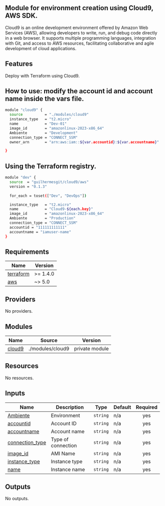 ## Module for environment creation using Cloud9, AWS SDK.

Cloud9 is an online development environment offered by Amazon Web Services (AWS), allowing developers to write, run, and debug code directly in a web browser. It supports multiple programming languages, integration with Git, and access to AWS resources, facilitating collaborative and agile development of cloud applications.

## Features 

Deploy with Terraform using Cloud9.

## How to use: modify the account id and account name inside the vars file.

```bash
module "cloud9" {
  source          = "./modules/cloud9"
  instance_type   = "t2.micro"
  name            = "Dev-01"
  image_id        = "amazonlinux-2023-x86_64"
  Ambiente        = "Development"
  connection_type = "CONNECT_SSM"
  owner_arn       = "arn:aws:iam::${var.accountid}:${var.accountname}"

}


```
## Using the Terraform registry.
```bash
module "dev" {
  source  = "guilhermesgit/cloud9/aws"
  version = "0.1.3"
  
  for_each = toset(["Dev", "DevOps"])

  instance_type   = "t2.micro"
  name            = "Cloud9-${each.key}"
  image_id        = "amazonlinux-2023-x86_64"
  Ambiente        = "Production"
  connection_type = "CONNECT_SSM"
  accountid = "111111111111"
  accountname = "iamuser-name"
}

```

## Requirements

| Name | Version |
|------|---------|
| <a name="requirement_terraform"></a> [terraform](#requirement\_terraform) | >= 1.4.0 |
| <a name="requirement_aws"></a> [aws](#requirement\_aws) | ~> 5.0 |

## Providers

No providers.

## Modules

| Name | Source | Version |
|------|--------|---------|
| <a name="module_cloud9"></a> [cloud9](#module\_cloud9) | ./modules/cloud9 | private module |

## Resources

No resources.

## Inputs

| Name | Description | Type | Default | Required |
|------|-------------|------|---------|:--------:|
| <a name="input_Ambiente"></a> [Ambiente](#input\_Ambiente) | Environment | `string` | n/a | yes |
| <a name="input_accountid"></a> [accountid](#input\_accountid) | Account ID | `string` | n/a | yes |
| <a name="input_accountname"></a> [accountname](#input\_accountname) | Account name | `string` | n/a | yes |
| <a name="input_connection_type"></a> [connection\_type](#input\_connection\_type) | Type of connection | `string` | n/a | yes |
| <a name="input_image_id"></a> [image\_id](#input\_image\_id) | AMI Name | `string` |n/a | yes |
| <a name="input_instance_type"></a> [instance\_type](#input\_instance\_type) | Instance type | `string` | n/a | yes |
| <a name="input_name"></a> [name](#input\_name) | Instance name | `string` | n/a | yes |

## Outputs

No outputs.
